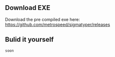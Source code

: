 ## Download EXE

Download the pre compiled exe here: https://github.com/metrospeed/sigmatyper/releases

## Bulid it yourself

    soon
